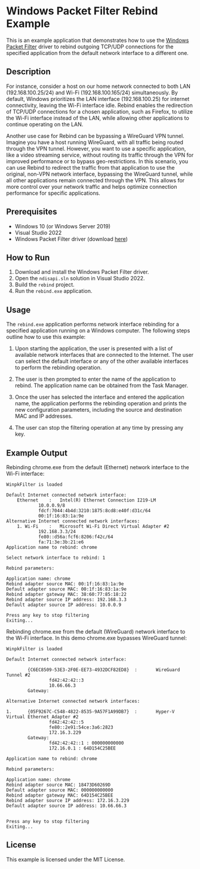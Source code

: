 # Windows Packet Filter Rebind Example

This is an example application that demonstrates how to use the [Windows Packet Filter](https://www.ntkernel.com/windows-packet-filter/) driver to rebind outgoing TCP/UDP connections for the specified application from the default network interface to a different one. 

## Description

For instance, consider a host on our home network connected to both LAN (192.168.100.25/24) and Wi-Fi (192.168.100.165/24) simultaneously. By default, Windows prioritizes the LAN interface (192.168.100.25) for internet connectivity, leaving the Wi-Fi interface idle. Rebind enables the redirection of TCP/UDP connections for a chosen application, such as Firefox, to utilize the Wi-Fi interface instead of the LAN, while allowing other applications to continue operating on the LAN.

Another use case for Rebind can be bypassing a WireGuard VPN tunnel. Imagine you have a host running WireGuard, with all traffic being routed through the VPN tunnel. However, you want to use a specific application, like a video streaming service, without routing its traffic through the VPN for improved performance or to bypass geo-restrictions. In this scenario, you can use Rebind to redirect the traffic from that application to use the original, non-VPN network interface, bypassing the WireGuard tunnel, while all other applications remain connected through the VPN. This allows for more control over your network traffic and helps optimize connection performance for specific applications.

## Prerequisites

- Windows 10 (or Windows Server 2019)
- Visual Studio 2022
- Windows Packet Filter driver (download [here](https://www.ntkernel.com/windows-packet-filter/))

## How to Run

1. Download and install the Windows Packet Filter driver.
2. Open the `ndisapi.sln` solution in Visual Studio 2022.
3. Build the `rebind` project.
4. Run the `rebind.exe` application.

## Usage

The `rebind.exe` application performs network interface rebinding for a specified application running on a Windows computer. The following steps outline how to use this example:

1. Upon starting the application, the user is presented with a list of available network interfaces that are connected to the Internet. The user can select the default interface or any of the other available interfaces to perform the rebinding operation.

2. The user is then prompted to enter the name of the application to rebind. The application name can be obtained from the Task Manager.

3. Once the user has selected the interface and entered the application name, the application performs the rebinding operation and prints the new configuration parameters, including the source and destination MAC and IP addresses.

4. The user can stop the filtering operation at any time by pressing any key.

## Example Output

Rebinding chrome.exe from the default (Ethernet) network interface to the Wi-Fi interface:

```
WinpkFilter is loaded

Default Internet connected network interface:
    Ethernet	:	Intel(R) Ethernet Connection I219-LM
            10.0.0.9/8
            fdcf:7044:4b4d:3210:1875:8cd8:e40f:d31c/64
            00:1f:16:83:1a:9e
Alternative Internet connected network interfaces:
    1. Wi-Fi	:	Microsoft Wi-Fi Direct Virtual Adapter #2
            192.168.3.3/24
            fe80::d56a:fcf6:8206:f42c/64
            fa:71:3e:3b:21:e6
Application name to rebind: chrome

Select network interface to rebind: 1

Rebind parameters:

Application name: chrome
Rebind adapter source MAC: 00:1f:16:83:1a:9e
Default adapter source MAC: 00:1f:16:83:1a:9e
Rebind adapter gateway MAC: 38:60:77:85:18:22
Rebind adapter source IP address: 192.168.3.3
Default adapter source IP address: 10.0.0.9

Press any key to stop filtering
Exiting...
```

Rebinding chrome.exe from the default (WireGuard) network interface to the Wi-Fi interface. In this demo chrome.exe bypasses WireGuard tunnel:

```
WinpkFilter is loaded

Default Internet connected network interface:

        {C6EC8509-53E3-2F0E-EE73-4932DCF82ED8}  :       WireGuard Tunnel #2
                fd42:42:42::3
                10.66.66.3
        Gateway:

Alternative Internet connected network interfaces:

1.      {05F9267C-C548-4822-8535-9A57F1A99DB7}  :       Hyper-V Virtual Ethernet Adapter #2
                fd42:42:42::5
                fe80::2e91:54ce:3a6:2823
                172.16.3.229
        Gateway:
                fd42:42:42::1 : 000000000000
                172.16.0.1 : 64D154C25BEE

Application name to rebind: chrome

Rebind parameters:

Application name: chrome
Rebind adapter source MAC: 18473D60269D
Default adapter source MAC: 000000000000
Rebind adapter gateway MAC: 64D154C25BEE
Rebind adapter source IP address: 172.16.3.229
Default adapter source IP address: 10.66.66.3


Press any key to stop filtering
Exiting...
```

## License

This example is licensed under the MIT License.
